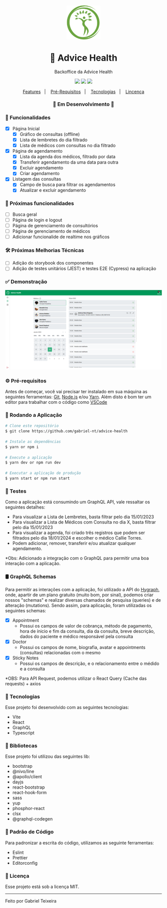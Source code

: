 <h4 align="center">
  <img src="https://github.com/gabriel-nt/advice-health/blob/master/src/assets/logo.png" alt="logo" height="110"/>
</h4>

<h1 align="center">
    🚀 Advice Health
</h1>

<p align="center">Backoffice da Advice Health</p>

<p align="center">
  <img src="https://img.shields.io/badge/react%20version-18.2.0-informational"/>
  <img src="https://img.shields.io/badge/last%20commit-january-blue" />
  <img src="https://img.shields.io/badge/license-MIT-success"/>
</p>

<p align="center">
  <a href="#-funcionalidades">Features</a>&nbsp;&nbsp;&nbsp;|&nbsp;&nbsp;&nbsp;
  <a href="#-pré-requisitos">Pré-Requisitos</a>&nbsp;&nbsp;&nbsp;|&nbsp;&nbsp;&nbsp;
  <a href="#-tecnologias">Tecnologias</a>&nbsp;&nbsp;&nbsp;|&nbsp;&nbsp;&nbsp;
  <a href="#-licença">Lincença</a>
</p>

<h3 align="center">
🚧  Em Desenvolvimento  🚧
</h3>

### 📎 Funcionalidades

- [x] Página Inicial
  - [x] Gráfico de consultas (offline)
  - [x] Lista de lembretes do dia filtrado
  - [x] Lista de médicos com consultas no dia filtrado
- [x] Página de agendamento
  - [x] Lista da agenda dos médicos, filtrado por data
  - [x] Transferir agendamento da uma data para outra
  - [x] Excluir agendamento
  - [x] Criar agendamento
- [x] Listagem das consultas
  - [x] Campo de busca para filtrar os agendamentos
  - [x] Atualizar e excluir agendamento

### 📖 Próximas funcionalidades
- [ ] Busca geral
- [ ] Página de login e logout
- [ ] Página de gerenciamento de consultórios
- [ ] Página de gerenciamento de médicos
- [ ] Adicionar funcionalide de realtime nos gráficos

### 🛠 Próximas Melhorias Técnicas
- [ ] Adição do storybook dos componentes
- [ ] Adição de testes unitários (JEST) e testes E2E (Cypress) na aplicação

### ✅ Demonstração

<img src="https://github.com/gabriel-nt/advice-health/blob/master/public/github/thumbnail.png" alt="Thumbail"/>

### ⚙ Pré-requisitos

Antes de começar, você vai precisar ter instalado em sua máquina as seguintes ferramentas:
[Git](https://git-scm.com), [Node.js](https://nodejs.org/en/) e/ou [Yarn](https://yarnpkg.com/).
Além disto é bom ter um editor para trabalhar com o código como [VSCode](https://code.visualstudio.com/)

### 📗 Rodando a Aplicação

```bash
# Clone este repositório
$ git clone https://github.com/gabriel-nt/advice-health

# Instale as dependências
$ yarn or npm i

# Execute a aplicação
$ yarn dev or npm run dev

# Executar a aplicação de produção
$ yarn start or npm run start
```

### 📘 Testes

Como a aplicação está consumindo um GraphQL API, vale ressaltar os seguintes detalhes:

- Para visualizar a Lista de Lembretes, basta filtrar pelo dia 15/01/2023
- Para visualizar a Lista de Médicos com Consulta no dia X, basta filtrar pelo dia 15/01/2023
- Para visualizar a agenda, foi criado três registros que podem ser filtrados pelo dia 18/01/2024 e escolher o médico Callie Torres.
- Podem adicionar, remover, transferir e/ou atualizar qualquer agendamento.

*Obs: Adicionado a integração com o GraphQL para permitir uma boa interação com a aplicação.

### 🛢 GraphQL Schemas
Para permitir as interações com a aplicação, foi utilizado a API do [Hygraph](https://hygraph.com/), onde, apartir de um plano gratuito (muito bom, por sinal), podemos criar nossos "schemas" e realizar diversas chamados de pesquisa (queries) e de alteração (mutations). Sendo assim, para aplicação, foram utilizadas os seguintes schemas:

- [x] Appointment
  - Possui os campos de valor de cobrança, método de pagamento, hora de ínicio e fim da consulta, dia da consulta, breve descrição, dados do paciente e médico responsável pela consulta
- [x] Doctor
  - Possui os campos de nome, biografia, avatar e appointments (consultas) relacionadas com o mesmo
- [x] Sticky Notes
  - Possui os campos de descrição, e o relacionamento entre o médido e a consulta

*OBS: Para API Request, podemos utilizar o React Query (Cache das requests) + axios

### 🚀 Tecnologias

Esse projeto foi desenvolvido com as seguintes tecnologias:

- Vite
- React
- GraphQL
- Typescript

### 📕 Bibliotecas

Esse projeto foi utilizou das seguintes lib:

- bootstrap
- @nivo/line
- @apollo/client
- dayjs
- react-bootstrap
- react-hook-form
- sass
- yup
- phosphor-react
- clsx
- @graphql-codegen

### 📘 Padrão de Código

Para padronizar a escrita do código, utilizamos as seguinte ferramentas:

- Eslint
- Prettier
- Editorconfig

### 📝 Licença

Esse projeto está sob a licença MIT.

<hr/>

Feito por Gabriel Teixeira
